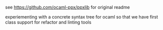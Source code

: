 see https://github.com/ocaml-ppx/ppxlib for original readme

experiementing with a concrete syntax tree for ocaml so that we have first class support for refactor and linting tools
